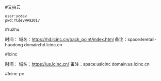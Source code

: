 #又拍云

    user:ycdev
    pwd:YCdev@#$2017
    
#ruzhu

时间：
域名：https://hd.lcinc.cn/back_point/index.html
备注：space:leretail-huodong
      domain:hd.lcinc.cn

#lcinc

时间：
域名：https://us.lcinc.cn/
备注：space:uslcinc
      domain:us.lcinc.cn
      
      
#lcinc-pc      
